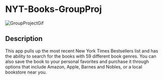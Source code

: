 # NYT-Books-GroupProj

![GroupProjectGif](https://user-images.githubusercontent.com/42211866/74857963-825ef780-5312-11ea-9d80-367c8090c7f1.gif)

## Description
This app pulls up the most recent New York Times Bestsellers list and has the ability to search for the books with 59 different book genres. You can also save the book to your personal favorites and purchase it through options that include Amazon, Apple, Barnes and Nobles, or a local bookstore near you.
